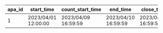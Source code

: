 |apa_id|start_time|count_start_time|end_time|close_time|op_story_id|ed_story_id|url_1|url_2|url_3|
| --- | --- | --- | --- | --- | --- | --- | --- | --- | --- |
|1|2023/04/01 12:00:00|2023/04/09 16:59:59|2023/04/10 16:59:59|2023/04/14 16:59:59|1001|1002|https://priconne-grandmasters.jp/|https://priconne-grandmasters.jp/|https://priconne-grandmasters.jp/|
